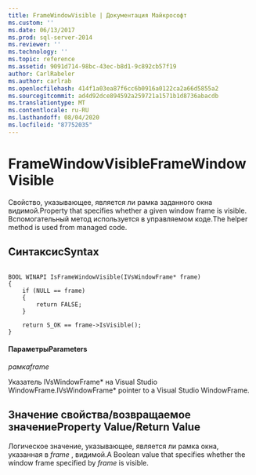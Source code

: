 ```yaml
---
title: FrameWindowVisible | Документация Майкрософт
ms.custom: ''
ms.date: 06/13/2017
ms.prod: sql-server-2014
ms.reviewer: ''
ms.technology: ''
ms.topic: reference
ms.assetid: 9091d714-98bc-43ec-b8d1-9c892cb57f19
author: CarlRabeler
ms.author: carlrab
ms.openlocfilehash: 414f1a03ea87f6cc6b0916a0122ca2a66d5855a2
ms.sourcegitcommit: ad4d92dce894592a259721a1571b1d8736abacdb
ms.translationtype: MT
ms.contentlocale: ru-RU
ms.lasthandoff: 08/04/2020
ms.locfileid: "87752035"
---
```

# <a name="framewindowvisible"></a><span data-ttu-id="470b4-102">FrameWindowVisible</span><span class="sxs-lookup"><span data-stu-id="470b4-102">FrameWindowVisible</span></span>
  <span data-ttu-id="470b4-103">Свойство, указывающее, является ли рамка заданного окна видимой.</span><span class="sxs-lookup"><span data-stu-id="470b4-103">Property that specifies whether a given window frame is visible.</span></span> <span data-ttu-id="470b4-104">Вспомогательный метод используется в управляемом коде.</span><span class="sxs-lookup"><span data-stu-id="470b4-104">The helper method is used from managed code.</span></span>  
  
## <a name="syntax"></a><span data-ttu-id="470b4-105">Синтаксис</span><span class="sxs-lookup"><span data-stu-id="470b4-105">Syntax</span></span>  
  
```  
  
BOOL WINAPI IsFrameWindowVisible(IVsWindowFrame* frame)  
{  
    if (NULL == frame)  
    {  
        return FALSE;  
    }  
  
    return S_OK == frame->IsVisible();  
}  
```  
  
#### <a name="parameters"></a><span data-ttu-id="470b4-106">Параметры</span><span class="sxs-lookup"><span data-stu-id="470b4-106">Parameters</span></span>  
 <span data-ttu-id="470b4-107">*рамка*</span><span class="sxs-lookup"><span data-stu-id="470b4-107">*frame*</span></span>  
  
 <span data-ttu-id="470b4-108">Указатель IVsWindowFrame\* на Visual Studio WindowFrame.</span><span class="sxs-lookup"><span data-stu-id="470b4-108">IVsWindowFrame\* pointer to a Visual Studio WindowFrame.</span></span>  
  
## <a name="property-valuereturn-value"></a><span data-ttu-id="470b4-109">Значение свойства/возвращаемое значение</span><span class="sxs-lookup"><span data-stu-id="470b4-109">Property Value/Return Value</span></span>  
 <span data-ttu-id="470b4-110">Логическое значение, указывающее, является ли рамка окна, указанная в *frame* , видимой.</span><span class="sxs-lookup"><span data-stu-id="470b4-110">A Boolean value that specifies whether the window frame specified by *frame* is visible.</span></span>  
  

<!-- Necessary temporarily. GeneMi, 2018-05-01.
     But 'release-sql2014-migration' should win the Conflict Resolution later in May, because this will then be a good link!
## See Also  
 [SqlToolsVSNativeHelpers](sqltoolsvsnativehelpers.md)  
-->
  
  
